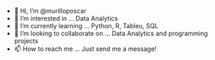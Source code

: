 - 👋 Hi, I’m @murilloposcar
- 👀 I’m interested in ... Data Analytics
- 🌱 I’m currently learning ... Python, R, Tableu, SQL
- 💞️ I’m looking to collaborate on ... Data Analytics and programming projects
- 📫 How to reach me ... Just send me a message! 

<!---
murilloposcar/murilloposcar is a ✨ special ✨ repository because its `README.md` (this file) appears on your GitHub profile.
You can click the Preview link to take a look at your changes.
--->
